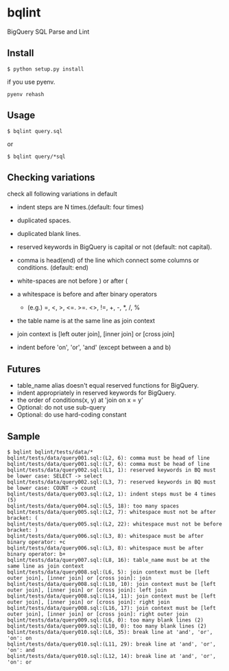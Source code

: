 # bqlint
BigQuery SQL Parse and Lint

## Install

```
$ python setup.py install
```

if you use pyenv.

```
pyenv rehash
```

## Usage

```
$ bqlint query.sql
```

or

```
$ bqlint query/*sql
```

## Checking variations

check all following variations in default

- indent steps are N times.(default: four times)

- duplicated spaces.

- duplicated blank lines.

- reserved keywords in BigQuery is capital or not (default: not capital).

- comma is head(end) of the line which connect some columns or conditions. (default: end)


- white-spaces are not before ) or after (

- a whitespace is before and after binary operators
  - (e.g.) =, <, >, <=. >=. <>, !=, +, -, *, /, %

- the table name is at the same line as join context

- join context is [left outer join], [inner join] or [cross join]

- indent before 'on', 'or', 'and' (except between a and b)

## Futures
- table_name alias doesn't equal reserved functions for BigQuery.
- indent appropriately in reserved keywords for BigQuery.
- the order of conditions(x, y) at 'join on x = y'
- Optional: do not use sub-query
- Optional: do use hard-coding constant

## Sample

```
$ bqlint bqlint/tests/data/*
bqlint/tests/data/query001.sql:(L2, 6): comma must be head of line
bqlint/tests/data/query001.sql:(L7, 6): comma must be head of line
bqlint/tests/data/query002.sql:(L1, 1): reserved keywords in BQ must be lower case: SELECT -> select
bqlint/tests/data/query002.sql:(L3, 7): reserved keywords in BQ must be lower case: COUNT -> count
bqlint/tests/data/query003.sql:(L2, 1): indent steps must be 4 times (5)
bqlint/tests/data/query004.sql:(L5, 18): too many spaces
bqlint/tests/data/query005.sql:(L2, 7): whitespace must not be after bracket: (
bqlint/tests/data/query005.sql:(L2, 22): whitespace must not be before bracket: )
bqlint/tests/data/query006.sql:(L3, 8): whitespace must be after binary operator: +c
bqlint/tests/data/query006.sql:(L3, 8): whitespace must be after binary operator: b+
bqlint/tests/data/query007.sql:(L8, 16): table_name must be at the same line as join context
bqlint/tests/data/query008.sql:(L6, 5): join context must be [left outer join], [inner join] or [cross join]: join
bqlint/tests/data/query008.sql:(L10, 10): join context must be [left outer join], [inner join] or [cross join]: left join
bqlint/tests/data/query008.sql:(L14, 11): join context must be [left outer join], [inner join] or [cross join]: right join
bqlint/tests/data/query008.sql:(L16, 17): join context must be [left outer join], [inner join] or [cross join]: right outer join
bqlint/tests/data/query009.sql:(L6, 0): too many blank lines (2)
bqlint/tests/data/query009.sql:(L10, 0): too many blank lines (2)
bqlint/tests/data/query010.sql:(L6, 35): break line at 'and', 'or', 'on': on
bqlint/tests/data/query010.sql:(L11, 29): break line at 'and', 'or', 'on': and
bqlint/tests/data/query010.sql:(L12, 14): break line at 'and', 'or', 'on': or
```

